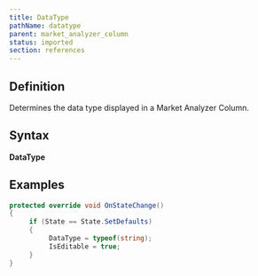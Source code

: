 ```yaml
---
title: DataType
pathName: datatype
parent: market_analyzer_column
status: imported
section: references
---
```


## Definition

Determines the data type displayed in a Market Analyzer Column.

## Syntax

**DataType**

## Examples

```csharp
protected override void OnStateChange()
{
     if (State == State.SetDefaults)
     {
          DataType = typeof(string);
          IsEditable = true;
     }
}
```
